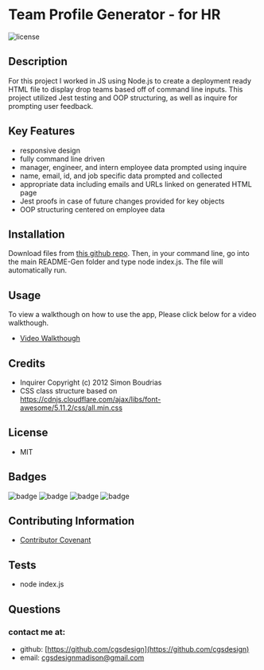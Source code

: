 
# Team Profile Generator - for HR 
![license](https://img.shields.io/badge/MIT-License-brightgreen)

## Description 

For this project I worked in JS using Node.js to create a deployment ready HTML file to display drop teams based off of command line inputs. This project utilized Jest testing and  OOP structuring, as well as inquire for prompting user feedback.

## Key Features
* responsive design
* fully command line driven 
* manager, engineer, and intern employee data prompted using inquire
* name, email, id, and job specific data prompted and collected
* appropriate data including emails and URLs linked on generated HTML page
* Jest proofs in case of future changes provided for key objects
* OOP structuring centered on employee data

## Installation
Download files from [this github repo](https://github.com/cgsdesign/TeamProfileGenerator). Then, in your command line, go into the main README-Gen folder and type node index.js. The file will automatically run.

## Usage 
To view a walkthough on how to use the app, Please click below for a video walkthough. 
* [Video Walkthough](https://drive.google.com/file/d/1JJZy2TAIAuv-Q4s3gQm_ytEfFu1IW5ZZ/preview)

## Credits
* Inquirer Copyright (c) 2012 Simon Boudrias
* CSS class structure based on https://cdnjs.cloudflare.com/ajax/libs/font-awesome/5.11.2/css/all.min.css 

## License
* MIT

## <a name="badge">Badges</a>

![badge](https://img.shields.io/badge/JavaScript-PrimaryLanguage-orange)
![badge](https://img.shields.io/badge/Node.js-Interface-brightgreen)
![badge](https://img.shields.io/badge/Inquire-Prompts-brightgreen)
![badge](https://img.shields.io/badge/Inquire-Testing-brightgreen)

## <a name="contributing">Contributing Information</a>
* [Contributor Covenant](https://www.contributor-covenant.org/)

## <a name="test">Tests</a>
*  node index.js

## <a name="questions">Questions</a>
### contact me at: 
* github: [https://github.com/cgsdesign](https://github.com/cgsdesign)
* email: [cgsdesignmadison@gmail.com](cgsdesignmadison@gmail.com)
